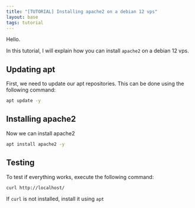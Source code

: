 ```yaml
---
title: "[TUTORIAL] Installing apache2 on a debian 12 vps"
layout: base
tags: tutorial
---
```

Hello.

In this tutorial, I will explain how you can install `apache2` on a debian 12 vps.

## Updating apt
First, we need to update our apt repositories.
This can be done using the following command:
```bash
apt update -y
```

## Installing apache2
Now we can install apache2
```bash
apt install apache2 -y
```

## Testing
To test if everything works, execute the following command:
```bash
curl http://localhost/
```
If `curl` is not installed, install it using `apt`
